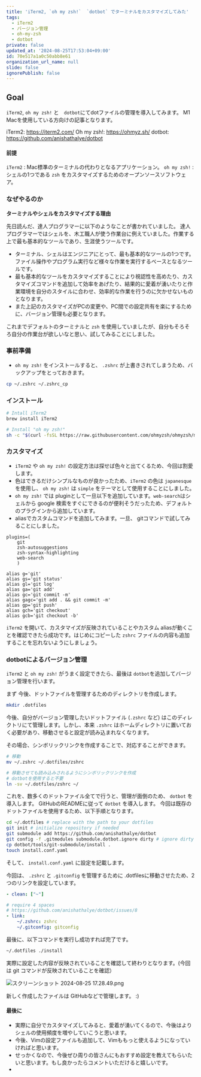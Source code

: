 ```yaml
---
title: 'iTerm2, `oh my zsh!`  `dotbot` でターミナルをカスタマイズしてみた'
tags:
  - iTerm2
  - バージョン管理
  - oh-my-zsh
  - dotbot
private: false
updated_at: '2024-08-25T17:53:04+09:00'
id: 70e517a1a0c50abb8e61
organization_url_name: null
slide: false
ignorePublish: false
---
```

## Goal

`iTerm2`, `oh my zsh!` と　`dotbot`にてdotファイルの管理を導入してみます。
M1 Macを使用している方向けの記事となります。

iTerm2: https://iterm2.com/
Oh my zsh!: https://ohmyz.sh/
dotbot: https://github.com/anishathalye/dotbot

#### 前提
 `iTerm2` : Mac標準のターミナルの代わりとなるアプリケーション。
`oh my zsh!` : シェルの1つである `zsh` をカスタマイズするためのオープンソースソフトウェア。

### なぜやるのか

**ターミナルやシェルをカスタマイズする理由**

先日読んだ、達人プログラマーに以下のようなことが書かれていました。
達人プログラマーではシェルを、木工職人が使う作業台に例えていました。作業する上で最も基本的なツールであり、生涯使うツールです。

- ターミナル、シェルはエンジニアにとって、最も基本的なツールの1つです。ファイル操作やプログラム実行など様々な作業を実行するベースとなるツールです。
- 最も基本的なツールをカスタマイズすることにより視認性を高めたり、カスタマイズコマンドを追加して効率をあげたり、結果的に愛着が湧いたりと作業環境を自分のスタイルに合わせ、効率的な作業を行うのに欠かせないものとなります。
- また上記のカスタマイズがPCの変更や、PC間での設定共有を楽にするために、バージョン管理も必要となります。

これまでデフォルトのターミナルと `zsh` を使用していましたが、自分もそろそろ自分の作業台が欲しいなと思い、試してみることにしました。

### 事前準備

- `oh my zsh!` をインストールすると、 `.zshrc` が上書きされてしまうため、バックアップをとっておきます。

```zsh
cp ~/.zshrc ~/.zshrc_cp
```

 

### インストール

```zsh
# Intall iTerm2
brew install iTerm2

# Install "oh my zsh!"
sh -c "$(curl -fsSL https://raw.githubusercontent.com/ohmyzsh/ohmyzsh/master/tools/install.sh)"
```

### カスタマイズ

- `iTerm2` や `oh my zsh!` の設定方法は探せば色々と出てくるため、今回は割愛します。
- 色はできるだけシンプルなものが良かったため、`iTerm2` の色は `japanesque` を使用し、 `oh my zsh!` は `simple` をテーマとして使用することにしました。
- `oh my zsh!` では pluginとして一旦以下を追加しています。`web-search`はシェルから google 検索をすぐにできるのが便利そうだったため、デフォルトのプラグインから追加しています。
- aliasでカスタムコマンドを追加してみます。一旦、 gitコマンドで試してみることにしました。

```.zshrc
plugins=(
    git
    zsh-autosuggestions
    zsh-syntax-highlighting
    web-search
    )
```

```.zshrc
alias g='git'
alias gs='git status'
alias gl='git log'
alias ga='git add'
alias gc='git commit -m'
alias gagc='git add . && git commit -m'
alias gp='git push'
alias gch='git checkout'
alias gcb='git checkout -b'
```

`iTerm2` を開いて、カスタマイズが反映されていることやカスタム aliasが動くことを確認できたら成功です。はじめにコピーした `zshrc` ファイルの内容も追加することを忘れないようにしましょう。

### dotbotによるバージョン管理

`iTerm2` と `oh my zsh!` がうまく設定できたら、最後は `dotbot`を追加してバージョン管理を行います。

まず 今後、ドットファイルを管理するためのディレクトリを作成します。

```zsh
mkdir .dotfiles
```

今後、自分がバージョン管理したいドットファイル (`.zshrc` など) はこのディレクトリにて管理します。しかし、本来 `.zshrc` はホームディレクトリに置いておく必要があり、移動させると設定が読み込まれなくなります。

その場合、シンボリックリンクを作成することで、対応することができます。

```zsh
# 移動
mv ~/.zshrc ~/.dotfiles/zshrc

# 移動させても読み込みされるようにシンボリックリンクを作成
# dotbotを使用すると不要
ln -sv ~/.dotfiles/zshrc ~/
```

これを、数多くのドットファイル全てで行うと、管理が面倒のため、 `dotbot` を導入します。 
GitHubのREADMEに従って `dotbot` を導入します。
今回は既存のドットファイルを使用するため、以下手順となります。

```zsh
cd ~/.dotfiles # replace with the path to your dotfiles
git init # initialize repository if needed
git submodule add https://github.com/anishathalye/dotbot
git config -f .gitmodules submodule.dotbot.ignore dirty # ignore dirty commits in the submodule
cp dotbot/tools/git-submodule/install .
touch install.conf.yaml
```

そして、 `install.conf.yaml` に設定を記載します。

今回は、 `.zshrc` と `.gitconfig` を管理するために .dotfilesに移動させたため、2つのリンクを設定しています。  

```install.conf.yaml
- clean: ["~"]

# require 4 spaces
# https://github.com/anishathalye/dotbot/issues/8
- link:
    ~/.zshrc: zshrc
    ~/.gitconfig: gitconfig
```

最後に、以下コマンドを実行し成功すれば完了です。

```zsh
~/.dotfiles ./install
```

実際に設定した内容が反映されていることを確認して終わりとなります。(今回は git コマンドが反映されていることを確認）

![スクリーンショット 2024-08-25 17.28.49.png](https://qiita-image-store.s3.ap-northeast-1.amazonaws.com/0/386347/2137f2c2-391e-ff5f-afef-f802bf42cc6a.png)

新しく作成したファイルは GitHubなどで管理します。 :)

#### 最後に
* 実際に自分でカスタマイズしてみると、愛着が湧いてくるので、今後はよりシェルの使用頻度を増やしていこうと思います。
* 今後、Vimの設定ファイルも追加して、Vimももっと使えるようになっていければと思います。
* せっかくなので、今後ぜひ周りの皆さんにもおすすめ設定を教えてもらいたいと思います。もし良かったらコメントいただけると嬉しいです。
* 
